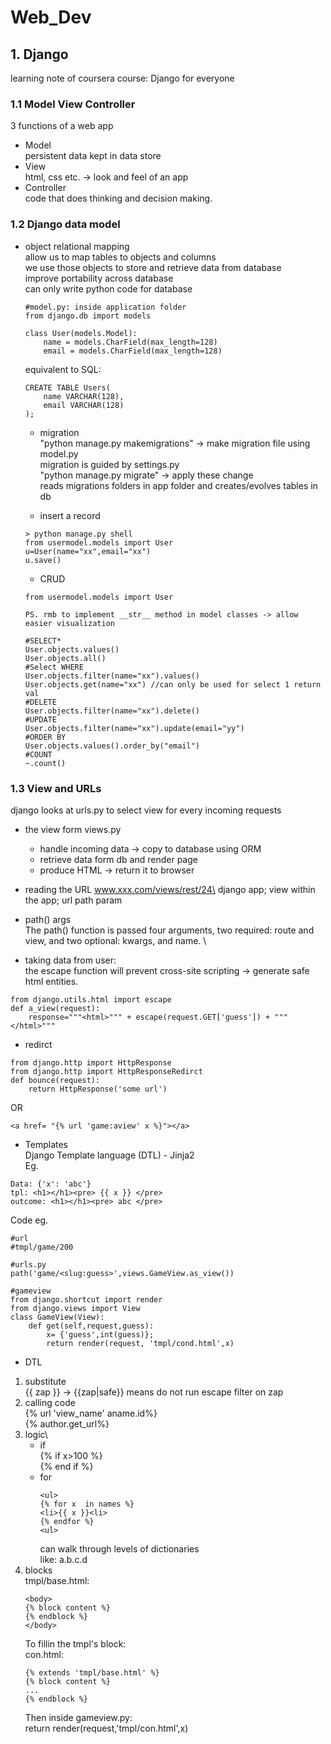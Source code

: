 # Web_Dev

## 1. Django
learning note of coursera course: Django for everyone
### 1.1 Model View Controller
3 functions of a web app
* Model\
    persistent data kept in data store
* View\
    html, css etc. -> look and feel of an app
* Controller\
    code that does thinking and decision making.

### 1.2 Django data model 
* object relational mapping\
    allow us to map tables to objects and columns\
    we use those objects to store and retrieve data from database\
    improve portability across database\
    can only write python code for database
    ```
    #model.py: inside application folder
    from django.db import models

    class User(models.Model):
        name = models.CharField(max_length=128)
        email = models.CharField(max_length=128)
    ```
    equivalent to  SQL:
    ```
    CREATE TABLE Users(
        name VARCHAR(128),
        email VARCHAR(128)
    );
    ```
    * migration\
    "python manage.py makemigrations" -> make migration file using model.py\
    migration is guided by settings.py\
    "python manage.py migrate" -> apply these change\
    reads migrations folders in app folder and creates/evolves tables in db

    * insert a record
    ```
    > python manage.py shell
    from usermodel.models import User
    u=User(name="xx",email="xx")
    u.save()
    ```

    * CRUD 
    ```
    from usermodel.models import User

    PS. rmb to implement __str__ method in model classes -> allow easier visualization

    #SELECT*
    User.objects.values()
    User.objects.all()
    #Select WHERE
    User.objects.filter(name="xx").values()
    User.objects.get(name="xx") //can only be used for select 1 return val
    #DELETE
    User.objects.filter(name="xx").delete()
    #UPDATE
    User.objects.filter(name="xx").update(email="yy")
    #ORDER BY
    User.objects.values().order_by("email")
    #COUNT
    ~.count()
    ```

### 1.3 View and URLs
django looks at urls.py to select view for every incoming requests
* the view form views.py
    * handle incoming data -> copy to database using ORM
    * retrieve data form db and render page
    * produce HTML -> return it to browser
* reading the URL
www.xxx.com/views/rest/24\
        django app; view within the app; url path param
* path() args\
The path() function is passed four arguments, two required: route and view, and two optional: kwargs, and name. \

* taking data from user:\
the escape function will prevent cross-site scripting -> generate safe html entities.
```
from django.utils.html import escape
def a_view(request):
    response="""<html>""" + escape(request.GET['guess']) + """</html>"""
```
* redirct
```
from django.http import HttpResponse
from django.http import HttpResponseRedirct
def bounce(request):
    return HttpResponse('some url')
```
OR
```
<a href= "{% url 'game:aview' x %}"></a>
```
* Templates\
Django Template language (DTL) - Jinja2\
Eg.
```
Data: {'x': 'abc'}
tpl: <h1></h1><pre> {{ x }} </pre>
outcome: <h1></h1><pre> abc </pre>
```
Code eg.
```
#url
#tmpl/game/200

#urls.py
path('game/<slug:guess>',views.GameView.as_view())

#gameview
from django.shortcut import render
from django.views import View
class GameView(View):
    def get(self,request,guess):
        x= {'guess',int(guess)};
        return render(request, 'tmpl/cond.html',x) 
```

* DTL
1. substitute\
{{ zap }} -> {{zap|safe}} means do not run escape filter on zap
2. calling code\
{% url 'view_name' aname.id%}\
{% author.get_url%}
3. logic\
    * if \
    {% if x>100 %}\
    {% end if %}
    * for 
        ```
        <ul>
        {% for x  in names %}
        <li>{{ x }}<li>
        {% endfor %}
        <ul>
        ```
        can walk through levels of dictionaries\
        like: a.b.c.d 
4. blocks\
    tmpl/base.html:
    ```
    <body>
    {% block content %}
    {% endblock %}
    </body>
    ```
    To fillin the tmpl's block: \
    con.html:
    ```
    {% extends 'tmpl/base.html' %}
    {% block content %}
    ...
    {% endblock %}
    ```
    Then inside gameview.py:\
    return render(request,'tmpl/con.html',x)
